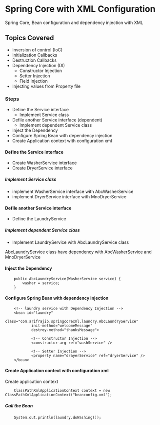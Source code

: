 Spring Core with XML Configuration
=====================

Spring Core, Bean configuration and dependency injection with XML 


## Topics Covered

- Inversion of control (IoC)
- Initialization Callbacks
- Destruction Callbacks
- Dependency Injection (DI)
  - Constructor Injection
  - Setter Injection
  - Field Injection
- Injecting values from Property file


### Steps

- Define the Service interface
  - Implement Service class
- Defile another Service interface (dependent)
  - Implement dependent Service class
- Inject the Dependency
- Configure Spring Bean with dependency injection
- Create Application context with configuration xml


#### Define the Service interface

* Create WasherService interface
* Create DryerService interface 


##### Implement Service class

* implement WasherService interface with AbcWasherService
* implement DryerService interface with MnoDryerService


#### Defile another Service interface

* Define the LaundryService


##### Implement dependent Service class

* Implement LaundryService with AbcLaundryService class

AbcLaundryService class have dependency with AbcWasherService and MnoDryerService 




#### Inject the Dependency

```
	public AbcLaundryService(WasherService service) {
		washer = service;
	}
```


#### Configure Spring Bean with dependency injection

```
	<!-- laundry service with Dependency Injection -->
	<bean id="laundry"
			class="com.arifrajib.springcorexml.laundry.AbcLaundryService"
			init-method="welcomeMessage"
			destroy-method="thanksMessage">
			
			<!-- Constructor Injection -->
			<constructor-arg ref="washService" />
			
			<!-- Setter Injection -->
			<property name="drayerService" ref="dryerService" />
	</bean>
```

#### Create Application context with configuration xml

Create application context

```
	ClassPathXmlApplicationContext context = new ClassPathXmlApplicationContext("beanconfig.xml");
```

##### Call the Bean

```
	System.out.println(laundry.doWashing());
```
